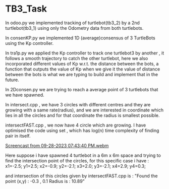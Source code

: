 # TB3_Task

In odoo.py we implemented tracking of turtlebot(tb3_2) by a 2nd turtlebot(tb3_1) using only the Odometry data from both turtlebots.

In consenKP.py we implemented 1D (average)consensus of 3 TurtleBots using the Kp controller.

In tra1p.py we applied the Kp controller to track one turtlebot3 by another , it follows a smooth trajectory to catch the other turtlebot, here we also incorporated different values of Kp w.r.t. the distance between the bots, a function that outputs the value of Kp when we give it the value of distance between the bots is what we are typing to build and implement that in the future.

In 2Dconsen.py we are trying to reach a average point of 3 turtlebots that we have spawned. 


In intersect.cpp , we have 3 circles with different centres and they are growing with a same rate(radius), and we are interested in coordinate which lies in all the circles and for that coordinate the radius is smallest possible.

intersectFAST.cpp , we now have 4 circle which are growing. I have optimised the code using set , which has log(n) time complexity of finding pair in itself.

[Screencast from 09-28-2023 07:43:40 PM.webm](https://github.com/Ruudddiiii/TB3_Task/assets/107204888/dc37f253-b985-4658-a635-9c8a4a01bbd7)

Here suppose i have spawned 4 turtlebot in a 6m x 6m space and trying to find the intersection point of the circles, for this specific case i have : 
x1=-2.5;  y1=2.5; x2=-0.9; y2=-2.1; x3=2.0; y3=-2.1; x4=2.9; y4=0.3;

and intersection of this circles given by intersectFAST.cpp is : 
"Found the point (x,y) : -0.3 , 0.1
Radius is : 10.89"
